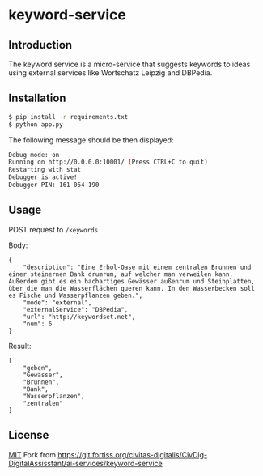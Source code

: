 # keyword-service

## Introduction

The keyword service is a micro-service that suggests keywords to ideas using external services like Wortschatz Leipzig and DBPedia.

## Installation

```sh
$ pip install -r requirements.txt
$ python app.py
```
The following message should be then displayed:

```sh
Debug mode: on
Running on http://0.0.0.0:10001/ (Press CTRL+C to quit)
Restarting with stat
Debugger is active!
Debugger PIN: 161-064-190
```


## Usage

POST request to `/keywords`

Body:

```
{
    "description": "Eine Erhol-Oase mit einem zentralen Brunnen und einer steinernen Bank drumrum, auf welcher man verweilen kann. Außerdem gibt es ein bachartiges Gewässer außenrum und Steinplatten, über die man die Wasserflächen queren kann. In den Wasserbecken soll es Fische und Wasserpflanzen geben.",
    "mode": "external",
    "externalService": "DBPedia",
    "url": "http://keywordset.net",
    "num": 6
}
```

Result:

```
[
    "geben",
    "Gewässer",
    "Brunnen",
    "Bank",
    "Wasserpflanzen",
    "zentralen"
]
```

## License
[MIT](https://choosealicense.com/licenses/mit/)
Fork from https://git.fortiss.org/civitas-digitalis/CivDig-DigitalAssisstant/ai-services/keyword-service
